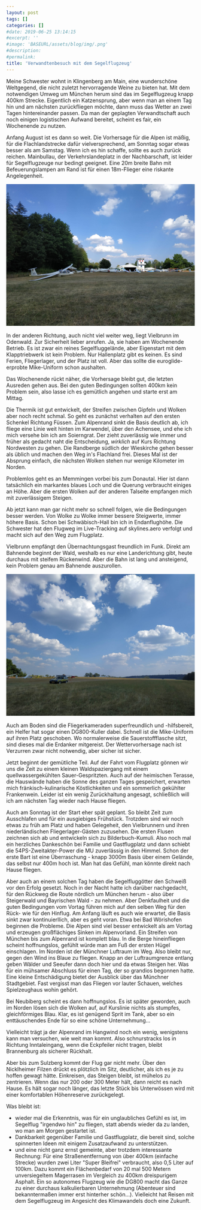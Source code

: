 ```yaml
---
layout: post
tags: []
categories: []
#date: 2019-06-25 13:14:15
#excerpt: ''
#image: 'BASEURL/assets/blog/img/.png'
#description:
#permalink:
title: 'Verwandtenbesuch mit dem Segelflugzeug'
---
```

Meine Schwester wohnt in Klingenberg am Main, eine wunderschöne Weltgegend, die nicht zuletzt hervorragende Weine zu bieten hat.  Mit dem notwendigen Umweg um München herum sind das im Segelflugzeug knapp 400km Strecke.  Eigentlich ein Katzensprung, aber wenn man an einem Tag hin und am nächsten zurückfliegen möchte, dann muss das Wetter an zwei Tagen hintereinander passen. Da man der geplagten Verwandtschaft auch noch einigen logistischen Aufwand bereitet, scheint es fair, ein Wochenende zu nutzen.

Anfang August ist es dann so weit. Die Vorhersage für die Alpen ist mäßig, für die Flachlandstrecke dafür vielversprechend, am Sonntag sogar etwas besser als am Samstag.  Wenn ich es hin schaffe, sollte es auch zurück reichen. Mainbullau, der Verkehrslandeplatz in der Nachbarschaft, ist leider für Segelflugzeuge nur bedingt geeignet.  Eine 20m breite Bahn mit Befeuerungslampen am Rand ist für einen 18m-Flieger eine riskante Angelegenheit.

![Segelfluggelände Vielbrunn im Odenwald](/assets/IMG_20200808_165149.jpg)

In der anderen Richtung, auch nicht viel weiter weg, liegt Vielbrunn im Odenwald.  Zur Sicherheit lieber anrufen.  Ja, sie haben am Wochenende Betrieb.  Es ist zwar ein reines Segelfluggelände, aber Eigenstart mit dem Klapptriebwerk ist kein Problem.  Nur Hallenplatz gibt es keinen. Es sind Ferien, Fliegerlager, und der Platz ist voll.  Aber das sollte die euroglide-erprobte Mike-Uniform schon aushalten.

Das Wochenende rückt näher, die Vorhersage bleibt gut, die letzten Ausreden gehen aus. Bei den guten Bedingungen sollten 400km kein Problem sein, also lasse ich es gemütlich angehen und starte erst am Mittag.

Die Thermik ist gut entwickelt, der Streifen zwischen Gipfeln und Wolken aber noch recht schmal. So geht es zunächst verhalten auf den ersten Schenkel Richtung Füssen. Zum Alpenrand sinkt die Basis deutlich ab, ich fliege eine Linie weit hinten im Karwendel, über den Achensee, und ehe ich mich versehe bin ich am Soierngrat.  Der zieht zuverlässig wie immer und früher als gedacht naht die Entscheidung, _wirklich_ auf Kurs Richtung Nordwesten zu gehen. Die Randberge südlich der Wieskirche gehen besser als üblich und machen den Weg in's Flachland frei. Dieses Mal ist der Absprung einfach, die nächsten Wolken stehen nur wenige Kilometer im Norden.

Problemlos geht es an Memmingen vorbei bis zum Donautal.  Hier ist dann tatsächlich ein markantes blaues Loch und die Querung verbraucht einiges an Höhe.  Aber die ersten Wolken auf der anderen Talseite empfangen mich mit zuverlässigem Steigen.

Ab jetzt kann man gar nicht mehr so schnell folgen, wie die Bedingungen besser werden.  Von Wolke zu Wolke immer bessere Steigwerte, immer höhere Basis. Schon bei Schwäbisch-Hall bin ich in Endanflughöhe.  Die Schwester hat den Flugweg im Live-Tracking auf skylines.aero verfolgt und macht sich auf den Weg zum Flugplatz.
 
Vielbrunn empfängt den Übernachtungsgast freundlich im Funk. Direkt am Bahnende beginnt der Wald, weshalb es nur eine Landerichtung gibt, heute durchaus mit steifem Rückenwind.  Aber die Bahn ist lang und ansteigend, kein Problem genau am Bahnende auszurollen.

![Startstelle am Segelfluggelände Vielbrunn im Odenwald](/assets/IMG_20200808_165203.jpg)

Auch am Boden sind die Fliegerkameraden superfreundlich und -hilfsbereit, ein Helfer hat sogar einen DG800-Kuller dabei. Schnell ist die Mike-Uniform auf ihren Platz geschoben. Wo normalerweise die Sauerstoffflasche sitzt, sind dieses mal die Erdanker mitgereist. Der Wettervorhersage nach ist Verzurren zwar nicht notwendig, aber sicher ist sicher.

Jetzt beginnt der gemütliche Teil.  Auf der Fahrt vom Flugplatz gönnen wir uns die Zeit zu einem kleinen Waldspaziergang mit einem quellwassergekühlten Sauer-Gespritzten.  Auch auf der heimischen Terasse, die Hauswände haben die Sonne des ganzen Tages gespeichert, erwarten mich fränkisch-kulinarische Köstlichkeiten und ein sommerlich gekühlter Frankenwein.  Leider ist ein wenig Zurückhaltung angesagt, schließlich will ich am nächsten Tag wieder nach Hause fliegen.

Auch am Sonntag ist der Start eher spät geplant. So bleibt Zeit zum Ausschlafen und für ein ausgiebiges Frühstück.  Trotzdem sind wir noch etwas zu früh am Platz und haben Gelegeheit, den Vielbrunnern und ihren niederländischen Fliegerlager-Gästen zuzusehen.  Die ersten Flusen zeichnen sich ab und entwickeln sich zu Bilderbuch-Kumuli. Also noch mal ein herzliches Dankeschön bei Familie und Gastflugplatz und dann schiebt die 54PS-Zweitakter-Power die MU zuverlässig in den Himmel.  Schon der erste Bart ist eine Überraschung - knapp 3000m Basis über einem Gelände, das selbst nur 400m hoch ist. Man hat das Gefühl, man könnte direkt nach Hause fliegen.

Aber auch an einem solchen Tag haben die Segelfluggötter den Schweiß vor den Erfolg gesetzt.  Noch in der Nacht hatte ich darüber nachgedacht, für den Rückweg die Route nördlich um München herum - also über Steigerwald und Bayrischen Wald - zu nehmen.  Aber Denkfaulheit und die guten Bedingungen vom Vortag führen mich auf den selben Weg für den Rück- wie für den Hinflug.  Am Anfang läuft es auch wie erwartet, die Basis sinkt zwar kontinuierllich, aber es geht voran. Etwa bei Bad Wörishofen beginnen die Probleme.  Die Alpen sind viel besser entwickelt als am Vortag und erzeugen großflächiges Sinken im Alpenvorland.  Ein Streifen von München bis zum Alpenrand ist komplett blau.  In die Berge hineinfliegen scheint hoffnungslos, gefühlt würde man am Fuß der ersten Hügel einschlagen.  Im Norden ist der Münchner Luftraum im Weg.  Also bleibt nur, gegen den Wind ins Blaue zu fliegen. Knapp an der Luftraumgrenze entlang geben Wälder und Seeufer dann doch hier und da etwas Steigen her. Was für ein mühsamer Abschluss für einen Tag, der so grandios begonnen hatte. Eine kleine Entschädigung bietet der Ausblick über das Münchner Stadtgebiet. Fast vergisst man das Fliegen vor lauter Schauen, welches Spielzeughaus wohin gehört.

Bei Neubiberg scheint es dann hoffnungslos.  Es ist später geworden, auch im Norden lösen sich die Wolken auf, auf Kurslinie nichts als stumpfes, gleichförmiges Blau. Klar, es ist genügend Sprit im Tank, aber so ein enttäuschendes Ende für so eine schöne Unternehmung...

Vielleicht trägt ja der Alpenrand im Hangwind noch ein wenig, wenigstens kann man versuchen, wie weit man kommt.  Also schnurstracks los in Richtung Inntaleingang, wenn die Eckpfeiler nicht tragen, bleibt Brannenburg als sicherer Rückhalt.

Aber bis zum Sulzberg kommt der Flug gar nicht mehr.  Über den Nicklheimer Filzen drückt es plötzlich im Sitz, deutlicher, als ich es je zu hoffen gewagt hätte. Einkreisen, das Steigen bleibt, ist mühelos zu zentrieren.  Wenn das nur 200 oder 300 Meter hält, dann reicht es nach Hause.  Es hält sogar noch länger, das letzte Stück bis Unterwössen wird mit einer komfortablen Höhenreserve zurückgelegt.

Was bleibt ist:

- wieder mal die Erkenntnis, was für ein unglaubliches Gefühl es ist, im Segelflug "irgendwo hin" zu fliegen, statt abends wieder da zu landen, wo man am Morgen gestartet ist. 
- Dankbarkeit gegenüber Familie und Gastflugplatz, die bereit sind, solche spinnerten Ideen mit einigem Zusatzaufwand zu unterstützen.
- und eine nicht ganz ernst gemeinte, aber trotzdem interessante Rechnung:  Für eine Straßenentfernung von über 400km (einfache Strecke) wurden zwei Liter "Super Bleifrei" verbraucht, also 0,5 Liter auf 100km.  Dazu kommt ein Flächenbedarf von 20 mal 500 Metern unversiegeltem Magerrasen im Vergleich zu 400km dreispurigem Asphalt. Ein so autonomes Flugzeug wie die DG800 macht das Ganze zu einer durchaus kalkulierbaren Unternehmung (Abenteuer sind bekanntermaßen immer erst hinterher schön...). Vielleicht hat Reisen mit dem Segelflugzeug im Angesicht des Klimawandels doch eine Zukunft. 
